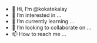 - 👋 Hi, I’m @kokatekalay
- 👀 I’m interested in ...
- 🌱 I’m currently learning ...
- 💞️ I’m looking to collaborate on ...
- 📫 How to reach me ...

<!---
kokatekalay/kokatekalay is a ✨ special ✨ repository because its `README.md` (this file) appears on your GitHub profile.
You can click the Preview link to take a look at your changes.
--->
